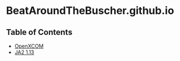 # BeatAroundTheBuscher.github.io

## Table of Contents

- [OpenXCOM](https://beataroundthebuscher.github.io/OpenXcom/)
- [JA2 1.13](https://beataroundthebuscher.github.io/Jagged_Alliance_2/)

